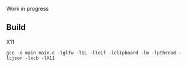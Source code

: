 Work in progress

## Build

X11
```
gcc -o main main.c -lglfw -lGL -lleif -lclipboard -lm -lpthread -lcjson -lxcb -lX11
```
